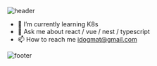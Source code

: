 ![header](https://capsule-render.vercel.app/api?height=200&type=waving&desc=Frontend%20Developer&text=Evgeniy%20Rodin&animation=scaleIn&fontSize=70&fontAlign=73&fontAlignY=40&descSize=20&descAlignY=15&descAlign=59&color=gradient1&fontColor=fff)

- 🌱 I’m currently learning K8s
- 💬 Ask me about react / vue / nest / typescript
- 📫 How to reach me idogmat@gmail.com

![footer](https://capsule-render.vercel.app/api?section=footer&type=waving&color=gradient1&fontColor=fff)
